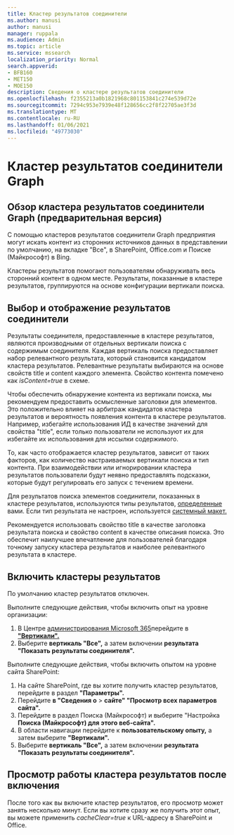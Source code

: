 ```yaml
---
title: Кластер результатов соединители
ms.author: manusi
author: manusi
manager: ruppala
ms.audience: Admin
ms.topic: article
ms.service: mssearch
localization_priority: Normal
search.appverid:
- BFB160
- MET150
- MOE150
description: Сведения о кластере результатов соединители
ms.openlocfilehash: f2355213a0b1821968c801153841c274e539d72e
ms.sourcegitcommit: 7294c953e7939e48f128656cc2f8f22705ae3f3d
ms.translationtype: MT
ms.contentlocale: ru-RU
ms.lasthandoff: 01/06/2021
ms.locfileid: "49773030"
---
```

# <a name="graph-connectors-result-cluster"></a>Кластер результатов соединители Graph

## <a name="overview-of-the-graph-connectors-result-cluster-preview"></a>Обзор кластера результатов соединители Graph (предварительная версия)  

С помощью кластеров результатов соединители Graph предприятия могут искать контент  из сторонних источников данных в представлении по умолчанию, на вкладке "Все", в SharePoint, Office.com и Поиске (Майкрософт) в Bing.

Кластеры результатов помогают пользователям обнаруживать весь сторонний контент в одном месте. Результаты, показанные в кластере результатов, группируются на основе конфигурации вертикали поиска.

## <a name="how-connector-results-are-selected-and-displayed"></a>Выбор и отображение результатов соединители

Результаты соединителя, предоставленные в кластере результатов, являются производными от отдельных вертикали поиска с содержимым соединителя. Каждая вертикаль поиска предоставляет набор релевантного результата, который становится кандидатом кластера результатов. Релевантные результаты выбираются на основе свойств title и content каждого элемента. Свойство контента помечено как *isContent=true* в схеме.

Чтобы обеспечить обнаружение контента из вертикали поиска, мы рекомендуем предоставить осмысленные заголовки для элементов. Это положительно влияет на арбитраж кандидатов кластера результатов и вероятность появления контента в кластере результатов. Например, избегайте использования ИД в качестве значений для свойства "title", если только пользователи не используют их для избегайте их использования для иссылки содержимого.

То, как часто отображается кластер результатов, зависит от таких факторов, как количество настраиваемых вертикали поиска и тип контента. При взаимодействии или игнорировании кластера результатов пользователи будут неявно предоставлять подсказки, которые будут регулировать его запуск с течением времени.

Для результатов поиска элементов соединители, показанных в кластере результатов, используются типы результатов, [определенные](https://docs.microsoft.com/microsoftsearch/customize-search-page#create-your-own-result-type) вами. Если тип результата не настроен, используется [системный макет.](https://docs.microsoft.com/microsoftsearch/customize-search-page#default-search-result-layout) 

Рекомендуется использовать свойство title в качестве заголовка результата поиска и свойство content в качестве описания поиска. Это обеспечит наилучшее впечатление для пользователей благодаря точному запуску кластера результатов и наиболее релевантного результата в кластере. 

## <a name="enable-result-clusters"></a>Включить кластеры результатов
  
По умолчанию кластер результатов отключен.  

Выполните следующие действия, чтобы включить опыт на уровне организации:

1. В Центре [администрирования Microsoft 365](https://admin.microsoft.com)перейдите в [**"Вертикали".**](https://admin.microsoft.com/Adminportal/Home#/MicrosoftSearch/verticals)
2. Выберите **вертикаль "Все",** а затем включении **результата "Показать результаты соединителя".** 


Выполните следующие действия, чтобы включить опытом на уровне сайта SharePoint:

1. На сайте SharePoint, где вы хотите получить кластер результатов, перейдите в раздел **"Параметры".**
2. Перейдите **в "Сведения о** > **сайте" "Просмотр всех параметров сайта".**
3. Перейдите в раздел Поиска (Майкрософт) и выберите "Настройка **Поиска (Майкрософт) для этого веб-сайта".**
4. В области навигации перейдите к **пользовательскому опыту,** а затем выберите **"Вертикали".**
5. Выберите **вертикаль "Все",** а затем включении **результата "Показать результаты соединителя".**

## <a name="view-the-result-cluster-experience-after-it-is-enabled"></a>Просмотр работы кластера результатов после включения

После того как вы включите кластер результатов, его просмотр может занять несколько минут. Если вы хотите сразу же получить этот опыт, вы можете применить *cacheClear=true* к URL-адресу в SharePoint и Office.
